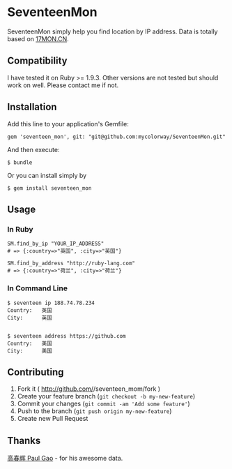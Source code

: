 # SeventeenMon

SeventeenMon simply help you find location by IP address. Data is totally based on [17MON.CN](http://tool.17mon.cn/).


## Compatibility

I have tested it on Ruby >= 1.9.3. Other versions are not tested but should work on well. Please contact me if not.

## Installation

Add this line to your application's Gemfile:

    gem 'seventeen_mon', git: "git@github.com:mycolorway/SeventeenMon.git"

And then execute:

    $ bundle

Or you can install simply by

    $ gem install seventeen_mon

## Usage

### In Ruby
```(ruby)
SM.find_by_ip "YOUR_IP_ADDRESS"
# => {:country=>"英国", :city=>"英国"}

SM.find_by_address "http://ruby-lang.com"
# => {:country=>"荷兰", :city=>"荷兰"}
```

### In Command Line

```(bash)
$ seventeen ip 188.74.78.234
Country:   英国
City:      英国


$ seventeen address https://github.com
Country:   美国
City:      美国
```

## Contributing

1. Fork it ( http://github.com/<my-github-username>/seventeen_mom/fork )
2. Create your feature branch (`git checkout -b my-new-feature`)
3. Commit your changes (`git commit -am 'Add some feature'`)
4. Push to the branch (`git push origin my-new-feature`)
5. Create new Pull Request

## Thanks

[高春辉 Paul Gao](http://tool.17mon.cn/) - for his awesome data.
